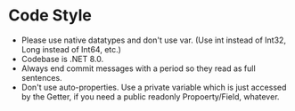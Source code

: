 # Code Style

* Please use native datatypes and don't use var. (Use int instead of Int32, Long instead of Int64, etc.)
* Codebase is .NET 8.0.
* Always end commit messages with a period so they read as full sentences.
* Don't use auto-properties. Use a private variable which is just accessed by the Getter, if you need a public readonly Propoerty/Field, whatever.
